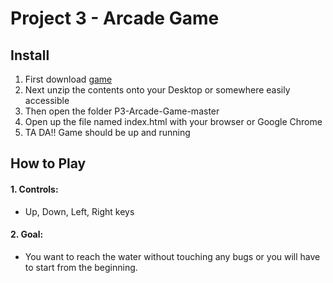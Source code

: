 # Project 3 - Arcade Game


## Install
1. First download [game](https://github.com/matosb2/P3-Arcade-Game/archive/master.zip)
2. Next unzip the contents onto your Desktop or somewhere easily accessible
3. Then open the folder P3-Arcade-Game-master
4. Open up the file named index.html with your browser or Google Chrome
5. TA DA!! Game should be up and running

## How to Play
#### 1. Controls:
  - Up, Down, Left, Right keys
#### 2. Goal:
  - You want to reach the water without touching any bugs or you will have
to start from the beginning.


